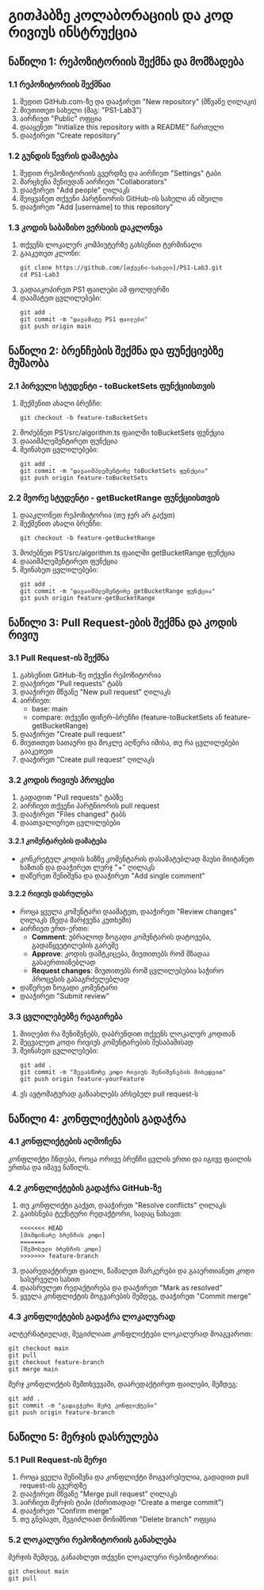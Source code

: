 # გითჰაბზე კოლაბორაციის და კოდ რივიუს ინსტრუქცია

## ნაწილი 1: რეპოზიტორიის შექმნა და მომზადება

### 1.1 რეპოზიტორიის შექმნაი
1. შედით GitHub.com-ზე და დააჭირეთ "New repository" (მწვანე ღილაკი)
2. მიუთითეთ სახელი (მაგ: "PS1-Lab3")
3. აირჩიეთ "Public" ოფცია
4. დააყენეთ "Initialize this repository with a README" ჩართული
5. დააჭირეთ "Create repository"

### 1.2 გუნდის წევრის დამატება
1. შედით რეპოზიტორიის გვერდზე და აირჩიეთ "Settings" ტაბი
2. მარცხენა მენიუდან აირჩიეთ "Collaborators"
3. დააჭირეთ "Add people" ღილაკს
4. შეიყვანეთ თქვენი პარტნიორის GitHub-ის სახელი ან იმეილი
5. დააჭირეთ "Add [username] to this repository"

### 1.3 კოდის საბაზისო ვერსიის დაკლონვა
1. თქვენს ლოკალურ კომპიუტერზე გახსენით ტერმინალი
2. გააკეთეთ კლონი:
   ```
   git clone https://github.com/[თქვენი-სახელი]/PS1-Lab3.git
   cd PS1-Lab3
   ```
3. გადააკოპირეთ PS1 ფაილები ამ ფოლდერში
4. დაამატეთ ცვლილებები:
   ```
   git add .
   git commit -m "დავამატე PS1 ფაილები"
   git push origin main
   ```

## ნაწილი 2: ბრენჩების შექმნა და ფუნქციებზე მუშაობა

### 2.1 პირველი სტუდენტი - toBucketSets ფუნქციისთვის
1. შექმენით ახალი ბრენჩი:
   ```
   git checkout -b feature-toBucketSets
   ```
2. მოძებნეთ PS1/src/algorithm.ts ფაილში toBucketSets ფუნქცია
3. დააიმპლემენტირეთ ფუნქცია
4. შეინახეთ ცვლილებები:
   ```
   git add .
   git commit -m "დავაიმპლემენტირე toBucketSets ფუნქცია"
   git push origin feature-toBucketSets
   ```

### 2.2 მეორე სტუდენტი - getBucketRange ფუნქციისთვის
1. დააკლონეთ რეპოზიტორია (თუ ჯერ არ გაქვთ)
2. შექმენით ახალი ბრენჩი:
   ```
   git checkout -b feature-getBucketRange
   ```
3. მოძებნეთ PS1/src/algorithm.ts ფაილში getBucketRange ფუნქცია
4. დააიმპლემენტირეთ ფუნქცია
5. შეინახეთ ცვლილებები:
   ```
   git add .
   git commit -m "დავაიმპლემენტირე getBucketRange ფუნქცია"
   git push origin feature-getBucketRange
   ```

## ნაწილი 3: Pull Request-ების შექმნა და კოდის რივიუ

### 3.1 Pull Request-ის შექმნა
1. გახსენით GitHub-ზე თქვენი რეპოზიტორია
2. დააჭირეთ "Pull requests" ტაბს
3. დააჭირეთ მწვანე "New pull request" ღილაკს
4. აირჩიეთ:
   - base: main
   - compare: თქვენი ფიჩერ-ბრენჩი (feature-toBucketSets ან feature-getBucketRange)
5. დააჭირეთ "Create pull request"
6. მიუთითეთ სათაური და მოკლე აღწერა იმისა, თუ რა ცვლილებები გააკეთეთ
7. დააჭირეთ "Create pull request" ღილაკს

### 3.2 კოდის რივიუს პროცესი
1. გადადით "Pull requests" ტაბზე
2. აირჩიეთ თქვენი პარტნიორის pull request
3. დააჭირეთ "Files changed" ტაბს
4. დაათვალიერეთ ცვლილებები

#### 3.2.1 კომენტარების დამატება
- კონკრეტულ კოდის ხაზზე კომენტარის დასამატებლად მაუსი მიიტანეთ ხაზთან და დააჭირეთ ლურჯ "+" ღილაკს
- დაწერეთ შენიშვნა და დააჭირეთ "Add single comment"

#### 3.2.2 რივიუს დასრულება
- როცა ყველა კომენტარი დაამატეთ, დააჭირეთ "Review changes" ღილაკს (ზედა მარჯვენა კუთხეში)
- აირჩიეთ ერთ-ერთი:
  - **Comment**: უბრალოდ ზოგადი კომენტარის დატოვება, გადაწყვეტილების გარეშე
  - **Approve**: კოდის დამტკიცება, მიუთითებს რომ მზადაა გასაერთიანებლად
  - **Request changes**: მიუთითებს რომ ცვლილებებია საჭირო პროცესის გასაგრძელებლად
- დაწერეთ ზოგადი კომენტარი
- დააჭირეთ "Submit review"

### 3.3 ცვლილებებზე რეაგირება
1. მიიღებთ რა შენიშვნებს, დაბრუნდით თქვენს ლოკალურ კოდთან
2. შეცვალეთ კოდი რივიუს კომენტარების შესაბამისად
3. შეინახეთ ცვლილებები:
   ```
   git add .
   git commit -m "შევასწორე კოდი რივიუს შენიშვნების მიხედვით"
   git push origin feature-yourFeature
   ```
4. ეს ავტომატურად განაახლებს არსებულ pull request-ს

## ნაწილი 4: კონფლიქტების გადაჭრა

### 4.1 კონფლიქტების აღმოჩენა
კონფლიქტი ჩნდება, როცა ორივე ბრენჩი ცვლის ერთი და იგივე ფაილის ერთსა და იმავე ნაწილს.

### 4.2 კონფლიქტების გადაჭრა GitHub-ზე
1. თუ კონფლიქტი გაქვთ, დააჭირეთ "Resolve conflicts" ღილაკს
2. გაიხსნება ტექსტური რედაქტორი, სადაც ნახავთ:
   ```
   <<<<<<< HEAD
   [მიმდინარე ბრენჩის კოდი]
   =======
   [შემოსული ბრენჩის კოდი]
   >>>>>>> feature-branch
   ```
3. დაარედაქტირეთ ფაილი, წაშალეთ მარკერები და გააერთიანეთ კოდი სასურველი სახით
4. დაასრულეთ რედაქტირება და დააჭირეთ "Mark as resolved"
5. ყველა კონფლიქტის მოგვარების შემდეგ, დააჭირეთ "Commit merge"

### 4.3 კონფლიქტების გადაჭრა ლოკალურად
ალტერნატიულად, შეგიძლიათ კონფლიქტები ლოკალურად მოაგვაროთ:
```
git checkout main
git pull
git checkout feature-branch
git merge main
```
მერჯ კონფლიქტის შემთხვევაში, დაარედაქტირეთ ფაილები, შემდეგ:
```
git add .
git commit -m "გადავჭერი მერჯ კონფლიქტები"
git push origin feature-branch
```

## ნაწილი 5: მერჯის დასრულება

### 5.1 Pull Request-ის მერჯი
1. როცა ყველა შენიშვნა და კონფლიქტი მოგვარებულია, გადადით pull request-ის გვერდზე
2. დააჭირეთ მწვანე "Merge pull request" ღილაკს
3. აირჩიეთ მერჯის ტიპი (ძირითადად "Create a merge commit")
4. დააჭირეთ "Confirm merge"
5. თუ გნებავთ, შეგიძლიათ მონიშნოთ "Delete branch" ოფცია

### 5.2 ლოკალური რეპოზიტორიის განახლება
მერჯის შემდეგ, განაახლეთ თქვენი ლოკალური რეპოზიტორია:
```
git checkout main
git pull
```
